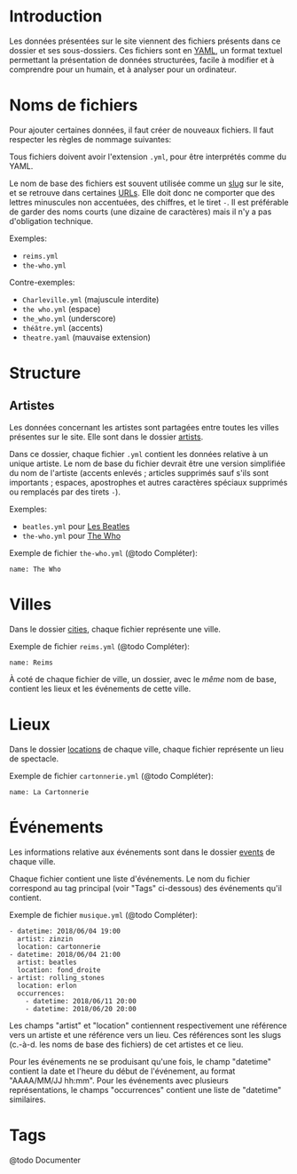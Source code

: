 Introduction
============

Les données présentées sur le site viennent des fichiers présents dans ce dossier et ses sous-dossiers.
Ces fichiers sont en [YAML](https://fr.wikipedia.org/wiki/YAML),
un format textuel permettant la présentation de données structurées,
facile à modifier et à comprendre pour un humain, et à analyser pour un ordinateur.

Noms de fichiers
================

Pour ajouter certaines données, il faut créer de nouveaux fichiers.
Il faut respecter les règles de nommage suivantes:

Tous fichiers doivent avoir l'extension `.yml`, pour être interprétés comme du YAML.

Le nom de base des fichiers est souvent utilisée comme un [slug](https://fr.wikipedia.org/wiki/Slug_(journalisme)) sur le site,
et se retrouve dans certaines [URLs](https://fr.wikipedia.org/wiki/Uniform_Resource_Locator).
Elle doit donc ne comporter que des lettres minuscules non accentuées, des chiffres, et le tiret `-`.
Il est préférable de garder des noms courts (une dizaine de caractères) mais il n'y a pas d'obligation technique.

Exemples:

  - `reims.yml`
  - `the-who.yml`

Contre-exemples:

  - `Charleville.yml` (majuscule interdite)
  - `the who.yml` (espace)
  - `the_who.yml` (underscore)
  - `théâtre.yml` (accents)
  - `theatre.yaml` (mauvaise extension)

Structure
=========

Artistes
--------

Les données concernant les artistes sont partagées entre toutes les villes présentes sur le site.
Elle sont dans le dossier [artists](artists).

Dans ce dossier, chaque fichier `.yml` contient les données relative à un unique artiste.
Le nom de base du fichier devrait être une version simplifiée du nom de l'artiste
(accents enlevés ; articles supprimés sauf s'ils sont importants ; espaces, apostrophes et autres caractères spéciaux supprimés ou remplacés par des tirets `-`).

Exemples:

  - `beatles.yml` pour [Les Beatles](https://fr.wikipedia.org/wiki/The_Beatles)
  - `the-who.yml` pour [The Who](https://fr.wikipedia.org/wiki/The_Who)

Exemple de fichier `the-who.yml` (@todo Compléter):

    name: The Who

Villes
======

Dans le dossier [cities](cities), chaque fichier représente une ville.

Exemple de fichier `reims.yml` (@todo Compléter):

    name: Reims

À coté de chaque fichier de ville, un dossier, avec le *même* nom de base, contient les lieux et les événements de cette ville.

Lieux
=====

Dans le dossier [locations](cities/reims/locations) de chaque ville, chaque fichier représente un lieu de spectacle.

Exemple de fichier `cartonnerie.yml` (@todo Compléter):

    name: La Cartonnerie

Événements
==========

Les informations relative aux événements sont dans le dossier [events](cities/reims/events) de chaque ville.

Chaque fichier contient une liste d'événements.
Le nom du fichier correspond au tag principal (voir "Tags" ci-dessous) des événements qu'il contient.

Exemple de fichier `musique.yml` (@todo Compléter):

    - datetime: 2018/06/04 19:00
      artist: zinzin
      location: cartonnerie
    - datetime: 2018/06/04 21:00
      artist: beatles
      location: fond_droite
    - artist: rolling_stones
      location: erlon
      occurrences:
        - datetime: 2018/06/11 20:00
        - datetime: 2018/06/20 20:00

Les champs "artist" et "location" contiennent respectivement une référence vers un artiste et une référence vers un lieu.
Ces références sont les slugs (c.-à-d. les noms de base des fichiers) de cet artistes et ce lieu.

Pour les événements ne se produisant qu'une fois, le champ "datetime" contient la date et l'heure du début de l'événement,
au format "AAAA/MM/JJ hh:mm".
Pour les événements avec plusieurs représentations, le champs "occurrences" contient une liste de "datetime" similaires.

Tags
====

@todo Documenter
